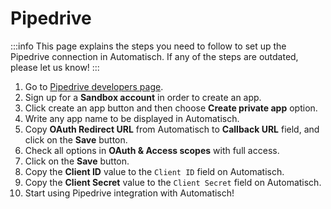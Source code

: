 # Pipedrive

:::info
This page explains the steps you need to follow to set up the Pipedrive
connection in Automatisch. If any of the steps are outdated, please let us know!
:::

1. Go to [Pipedrive developers page](https://developers.pipedrive.com/).
2. Sign up for a **Sandbox account** in order to create an app.
3. Click create an app button and then choose **Create private app** option.
4. Write any app name to be displayed in Automatisch.
5. Copy **OAuth Redirect URL** from Automatisch to **Callback URL** field, and click on the **Save** button.
6. Check all options in **OAuth & Access scopes** with full access.
7. Click on the **Save** button.
8. Copy the **Client ID** value to the `Client ID` field on Automatisch.
9. Copy the **Client Secret** value to the `Client Secret` field on Automatisch.
10. Start using Pipedrive integration with Automatisch!
